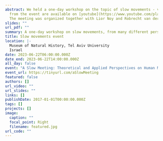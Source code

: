 ```yaml
---
abstract: We held a one-day workshop on the topic of slow movements - videos
  from the event are available on [youtube](https://www.youtube.com/playlist?list=PLNiWLB_wsOg4Oagun-RJ4O1-eECgFR2nN).
  The meeting was organized together with Lior Noy and Robrecht van der Wel.
slides: ""
url_pdf: ""
summary: A one-day workshop on slow movements, from many different perspectives, from biomechanics to dance
title: Slow movements event
location: |-
  Museum of Natural History, Tel Aviv University
  Israel
date: 2023-06-22T06:00:00.000Z
date_end: 2023-06-22T14:00:00.000Z
all_day: false
event: "A Slow Meeting: Theoretical and Applied Perspectives on Human Movement"
event_url: https://tinyurl.com/aSlowMeeting
featured: false
authors: []
url_video: ""
url_slides: ""
links: []
publishDate: 2017-01-01T00:00:00.000Z
tags: []
projects: []
image:
  caption: ""
  focal_point: Right
  filename: featured.jpg
url_code: ""
---
```

